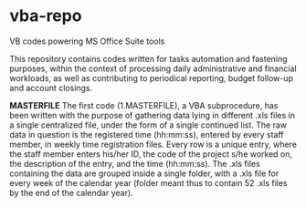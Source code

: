 # vba-repo
VB codes powering MS Office Suite tools

This repository contains codes written for tasks automation and fastening purposes, within the context of processing daily administrative and financial workloads, as well as contributing to periodical reporting, budget follow-up and account closings.

<b>MASTERFILE</b>
The first code (1.MASTERFILE), a VBA subprocedure, has been written with the purpose of gathering data lying in different .xls files in a single centralized file, under the form of a single continued list. The raw data in question is the registered time (hh:mm:ss), entered by every staff member, in weekly time registration files. Every row is a unique entry, where the staff member enters his/her ID, the code of the project s/he worked on, the description of the entry, and the time (hh:mm:ss).
The .xls files containing the data are grouped inside a single folder, with a .xls file for every week of the calendar year (folder meant thus to contain 52 .xls files by the end of the calendar year). 
